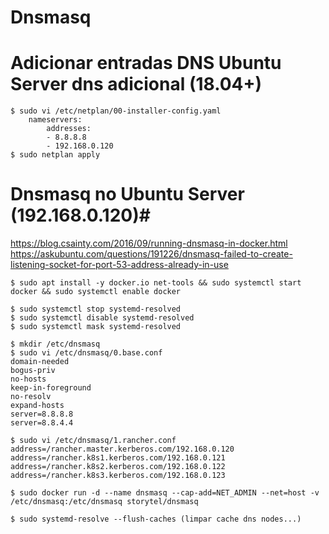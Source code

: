 # Dnsmasq

# Adicionar entradas DNS Ubuntu Server dns adicional (18.04+) #
```
$ sudo vi /etc/netplan/00-installer-config.yaml
    nameservers:
        addresses:
        - 8.8.8.8
        - 192.168.0.120
$ sudo netplan apply
```

# Dnsmasq no Ubuntu Server (192.168.0.120)#
https://blog.csainty.com/2016/09/running-dnsmasq-in-docker.html<br>
https://askubuntu.com/questions/191226/dnsmasq-failed-to-create-listening-socket-for-port-53-address-already-in-use<br>
```
$ sudo apt install -y docker.io net-tools && sudo systemctl start docker && sudo systemctl enable docker

$ sudo systemctl stop systemd-resolved
$ sudo systemctl disable systemd-resolved
$ sudo systemctl mask systemd-resolved

$ mkdir /etc/dnsmasq
$ sudo vi /etc/dnsmasq/0.base.conf
domain-needed
bogus-priv
no-hosts
keep-in-foreground
no-resolv
expand-hosts
server=8.8.8.8
server=8.8.4.4

$ sudo vi /etc/dnsmasq/1.rancher.conf
address=/rancher.master.kerberos.com/192.168.0.120
address=/rancher.k8s1.kerberos.com/192.168.0.121
address=/rancher.k8s2.kerberos.com/192.168.0.122
address=/rancher.k8s3.kerberos.com/192.168.0.123

$ sudo docker run -d --name dnsmasq --cap-add=NET_ADMIN --net=host -v /etc/dnsmasq:/etc/dnsmasq storytel/dnsmasq

$ sudo systemd-resolve --flush-caches (limpar cache dns nodes...)
```